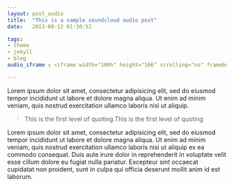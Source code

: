 ```yaml
---
layout: post_audio
title:  "This is a sample soundcloud audio post"
date:   2013-08-12 01:30:52

tags:
- theme
- jekyll
- blog
audio_iframe : <iframe width="100%" height="166" scrolling="no" frameborder="no" src="https://w.soundcloud.com/player/?url=https%3A//api.soundcloud.com/tracks/69160803&amp;color=ff5500&amp;auto_play=false&amp;hide_related=false&amp;show_artwork=true"></iframe>

---
```


Lorem ipsum dolor sit amet, consectetur adipisicing elit, sed do eiusmod tempor incididunt ut labore et dolore magna aliqua. Ut enim ad minim veniam, quis nostrud exercitation ullamco laboris nisi ut aliquip.

> This is the first level of quoting.This is the first level of quoting

Lorem ipsum dolor sit amet, consectetur adipisicing elit, sed do eiusmod tempor incididunt ut labore et dolore magna aliqua. Ut enim ad minim veniam, quis nostrud exercitation ullamco laboris nisi ut aliquip ex ea commodo consequat. Duis aute irure dolor in reprehenderit in voluptate velit esse cillum dolore eu fugiat nulla pariatur. Excepteur sint occaecat cupidatat non proident, sunt in culpa qui officia deserunt mollit anim id est laborum.